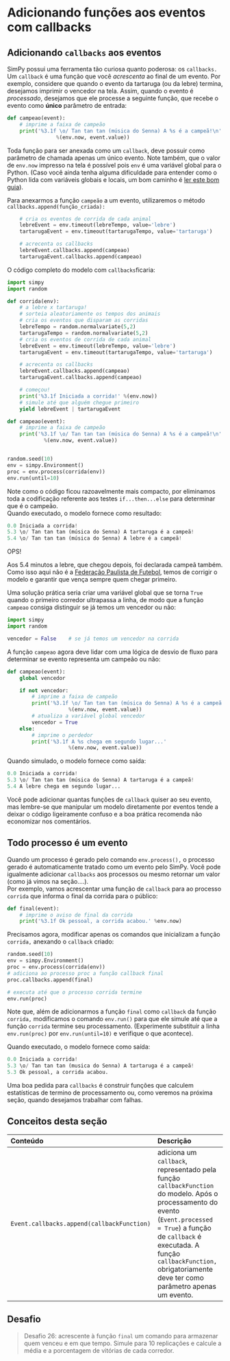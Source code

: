# Adicionando funções aos eventos com callbacks

## Adicionando `callbacks` aos eventos

SimPy possui uma ferramenta tão curiosa quanto poderosa: os `callbacks.` Um `callback` é uma função que você _acrescenta_ ao final de um evento. Por exemplo, considere que quando o evento da tartaruga \(ou da lebre\) termina, desejamos imprimir o vencedor na tela. Assim, quando o evento é _processado_, desejamos que ele processe a seguinte função, que recebe o evento como **único** parâmetro de entrada:

```python
def campeao(event):
    # imprime a faixa de campeão
    print('%3.1f \o/ Tan tan tan (música do Senna) A %s é a campeã!\n'
                %(env.now, event.value))
```

Toda função para ser anexada como um `callback`, deve possuir como parâmetro de chamada apenas um único evento. Note também, que o valor de `env.now` impresso na tela é possível pois `env` é uma variável global para o Python. \(Caso você ainda tenha alguma dificuldade para entender como o Python lida com variáveis globais e locais, um bom caminho é [ler este bom guia](http://www.python-course.eu/python3_global_vs_local_variables.php)\).

Para anexarmos a função `campeão` a um evento, utilizaremos o método `callbacks.append(função_criada):`

```python
    # cria os eventos de corrida de cada animal
    lebreEvent = env.timeout(lebreTempo, value='lebre')
    tartarugaEvent = env.timeout(tartarugaTempo, value='tartaruga')

    # acrecenta os callbacks
    lebreEvent.callbacks.append(campeao)
    tartarugaEvent.callbacks.append(campeao)
```

O código completo do modelo com `callbacks`ficaria:

```python
import simpy
import random

def corrida(env):
    # a lebre x tartaruga!
    # sorteia aleatoriamente os tempos dos animais
    # cria os eventos que disparam as corridas
    lebreTempo = random.normalvariate(5,2)
    tartarugaTempo = random.normalvariate(5,2)
    # cria os eventos de corrida de cada animal
    lebreEvent = env.timeout(lebreTempo, value='lebre')
    tartarugaEvent = env.timeout(tartarugaTempo, value='tartaruga')

    # acrecenta os callbacks
    lebreEvent.callbacks.append(campeao)
    tartarugaEvent.callbacks.append(campeao)

    # começou!
    print('%3.1f Iniciada a corrida!' %(env.now))
    # simule até que alguém chegue primeiro
    yield lebreEvent | tartarugaEvent

def campeao(event):
    # imprime a faixa de campeão
    print('%3.1f \o/ Tan tan tan (música do Senna) A %s é a campeã!\n'
            %(env.now, event.value))


random.seed(10)
env = simpy.Environment()
proc = env.process(corrida(env))
env.run(until=10)
```

Note como o código ficou razoavelmente mais compacto, por eliminamos toda a codificação referente aos testes `if...then...else` para determinar que é o campeão.  
Quando executado, o modelo fornece como resultado:

```python
0.0 Iniciada a corrida!
5.3 \o/ Tan tan tan (música do Senna) A tartaruga é a campeã!
5.4 \o/ Tan tan tan (música do Senna) A lebre é a campeã!
```

OPS!

Aos 5.4 minutos a lebre, que chegou depois, foi declarada campeã também. Como isso aqui não é a [Federação Paulista de Futebol](https://pt.wikipedia.org/wiki/Campeonato_Paulista_de_Futebol_de_1973), temos de corrigir o modelo e garantir que vença sempre quem chegar primeiro.

Uma solução prática seria criar uma variável global que se torna `True` quando o primeiro corredor ultrapassa a linha, de modo que a função `campeao` consiga distinguir se já temos um vencedor ou não:

```python
import simpy
import random

vencedor = False    # se já temos um vencedor na corrida
```

A função `campeao` agora deve lidar com uma lógica de desvio de fluxo para determinar se evento representa um campeão ou não:

```python
def campeao(event):
    global vencedor

    if not vencedor:
        # imprime a faixa de campeão
        print('%3.1f \o/ Tan tan tan (música do Senna) A %s é a campeã!'
                    %(env.now, event.value))
        # atualiza a variável global vencedor
        vencedor = True
    else:
        # imprime o perdedor
        print('%3.1f A %s chega em segundo lugar...'
                    %(env.now, event.value))
```

Quando simulado, o modelo fornece como saída:

```python
0.0 Iniciada a corrida!
5.3 \o/ Tan tan tan (música do Senna) A tartaruga é a campeã!
5.4 A lebre chega em segundo lugar...
```

Você pode adicionar quantas funções de `callback` quiser ao seu evento, mas lembre-se que manipular um modelo diretamente por eventos tende a deixar o código ligeiramente confuso e a boa prática recomenda não economizar nos comentários.

## Todo processo é um evento

Quando um processo é gerado pelo comando `env.process(),` o processo gerado é automaticamente tratado como um evento pelo SimPy. Você pode igualmente adicionar `callbacks` aos processos ou mesmo retornar um valor \(como já vimos na seção....\).  
Por exemplo, vamos acrescentar uma função de `callback` para ao processo `corrida` que informa o final da corrida para o público:

```python
def final(event):
    # imprime o aviso de final da corrida
    print('%3.1f Ok pessoal, a corrida acabou.' %env.now)
```

Precisamos agora, modificar apenas os comandos que inicializam a função `corrida,` anexando o `callback` criado:

```python
random.seed(10)
env = simpy.Environment()
proc = env.process(corrida(env))
# adiciona ao processo proc a função callback final
proc.callbacks.append(final)

# executa até que o processo corrida termine
env.run(proc)
```

Note que, além de adicionarmos a função `final` como `callback` da função `corrida,` modificamos o comando `env.run()` para que ele simule até que a função `corrida` termine seu processamento. \(Experimente substituir a linha `env.run(proc)` por `env.run(until=10)` e verifique o que acontece\).

Quando executado, o modelo fornece como saída:

```python
0.0 Iniciada a corrida!
5.3 \o/ Tan tan tan (musica do Senna) A tartaruga é a campeã!
5.3 Ok pessoal, a corrida acabou.
```

Uma boa pedida para `callbacks` é construir funções que calculem estatísticas de termino de processamento ou, como veremos na próxima seção, quando desejamos trabalhar com falhas.

## Conceitos desta seção

| Conteúdo | Descrição |
| :--- | :--- |
| `Event.callbacks.append(callbackFunction)` | adiciona um `callback`, representado pela função `callbackFunction` do modelo. Após o processamento do evento \(`Event.processed = True`\) a função de `callback` é executada. A função `callbackFunction,` obrigatoriamente deve ter como parâmetro apenas um evento. |

## Desafio

> Desafio 26: acrescente à função `final` um comando para armazenar quem venceu e em que tempo. Simule para 10 replicações e calcule a média e a porcentagem de vitórias de cada corredor.

